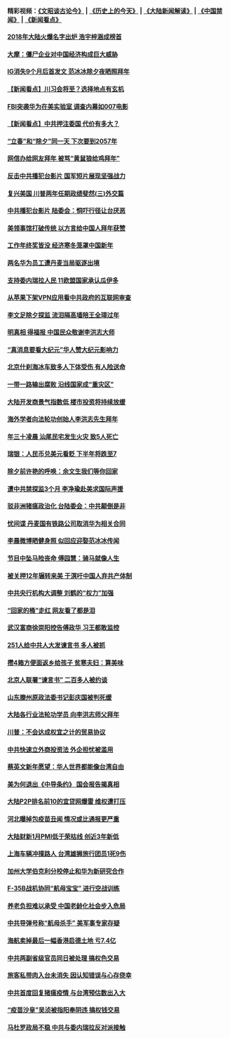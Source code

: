 #### 精彩视频：[《文昭谈古论今》](http://45.32.25.56/wenzhao) | [《历史上的今天》](http://45.32.25.56/today-in-history) | [《大陆新闻解读》](http://45.32.25.56/ntdtv-comedy) | [《中国禁闻》](http://45.32.25.56/ntdtv-news) | [《新闻看点》](http://45.32.25.56/news-insight) 

 #### [2018年大陆火爆名字出炉 浩宇梓涵成榜首](../pages/nsc413/n11024355.md?t=02050031) 

#### [大摩：僵尸企业对中国经济构成巨大威胁](../pages/nsc413/n11024203.md?t=02050031) 

#### [IG消失9个月后首发文 范冰冰除夕夜晒照拜年](../pages/nsc413/n11024102.md?t=02050031) 

#### [【新闻看点】川习会将至？选择地点有玄机](../pages/nsc413/n11024283.md?t=02050031) 

#### [FBI突袭华为在美实验室 调查内幕如007电影](../pages/nsc413/n11024318.md?t=02050031) 

#### [【新闻看点】中共押注委国 代价有多大？](../pages/nsc413/n11024040.md?t=02050031) 

#### [“立春”和“除夕”同一天 下次要到2057年](../pages/nsc413/n11024160.md?t=02050031) 

#### [网信办给网友拜年 被骂“黄鼠狼给鸡拜年”](../pages/nsc413/n11024215.md?t=02050031) 

#### [反击中共播犯台影片 国军短片展现坚强战力](../pages/nsc413/n11024212.md?t=02050031) 

#### [复兴美国 川普两年任期政绩斐然(三)外交篇](../pages/nsc413/n11019595.md?t=02050031) 

#### [中共播犯台影片 陆委会：恫吓行径让台厌恶](../pages/nsc413/n11023766.md?t=02050031) 

#### [美领事馆打破传统 以方言给中国人拜年获赞](../pages/nsc413/n11024168.md?t=02050031) 

#### [工作年终奖皆没 经济寒冬笼罩中国新年](../pages/nsc413/n11023953.md?t=02050031) 

#### [两名华为员工遭丹麦当局驱逐出境](../pages/nsc413/n11024140.md?t=02050031) 

#### [支持委内瑞拉人民 11欧盟国家承认瓜伊多](../pages/nsc413/n11023955.md?t=02050031) 

#### [从苹果下架VPN应用看中共政府的互联网审查](../pages/nsc413/n11023852.md?t=02050031) 

#### [李文足除夕探监 流泪隔高墙陪王全璋过年](../pages/nsc413/n11023920.md?t=02050031) 

#### [明真相 得福报 中国民众敬谢李洪志大师](../pages/nsc413/n11021869.md?t=02050031) 


#### [“真消息要看大纪元”华人赞大纪元影响力](../pages/nsc413/n11019162.md?t=02050031) 

#### [北京什刹海冰车致多人下体受伤 有人险送命](../pages/nsc413/n11022990.md?t=02050031) 

#### [一带一路输出腐败 沿线国家成“重灾区”](../pages/nsc413/n11022771.md?t=02050031) 

#### [大陆开发商景气指数低 楼市投资将持续放缓](../pages/nsc413/n11022955.md?t=02050031) 

#### [海外学者向法轮功创始人李洪志先生拜年](../pages/nsc413/n11022780.md?t=02050031) 

#### [年三十凌晨 汕尾民宅发生火灾 致5人死亡](../pages/nsc413/n11023221.md?t=02050031) 

#### [瑞银：人民币兑美元看贬 下半年将跌至7](../pages/nsc413/n11022681.md?t=02050031) 

#### [除夕前许艳的呼唤：余文生我们等你回家](../pages/nsc413/n11022621.md?t=02050031) 

#### [遭中共禁探监3个月 李净瑜赴美求国际声援](../pages/nsc413/n11022861.md?t=02050031) 

#### [驳非洲猪瘟政治化 台陆委会：中共颠倒是非](../pages/nsc413/n11022799.md?t=02050031) 

#### [忧间谍 丹麦国有铁路公司取消华为相关合同](../pages/nsc413/n11022491.md?t=02050031) 

#### [李晨微博晒健身照 似回应迎娶范冰冰传闻](../pages/nsc413/n11022244.md?t=02050031) 

#### [节目中坠马险丧命 傅园慧：骑马就像人生](../pages/nsc413/n11022444.md?t=02050031) 

#### [被关押12年辗转来美 于溟吁中国人弃共产体制](../pages/nsc413/n11022602.md?t=02050031) 

#### [中共央行机构大调整 刘鹤的“权力”加强](../pages/nsc413/n11022568.md?t=02050031) 

#### [“回家的桶”走红 网友看了都是泪](../pages/nsc413/n11022529.md?t=02050031) 

#### [武汉富商徐崇阳控告傅政华 习王都敢监控](../pages/nsc413/n11022212.md?t=02050031) 

#### [251人给中共人大发谏言书 多人被抓](../pages/nsc413/n11022113.md?t=02050031) 

#### [攒4箱方便面返乡给孩子 贫寒夫妇：算美味](../pages/nsc413/n11022521.md?t=02050031) 

#### [北京人联署“谏言书” 二百多人被约谈](../pages/nsc413/n11022436.md?t=02050031) 

#### [山东滕州原政法委书记彭庆国被判死缓](../pages/nsc413/n11022492.md?t=02050031) 

#### [大陆各行业法轮功学员 向李洪志师父拜年](../pages/nsc413/n11017796.md?t=02050031) 

#### [川普：不会达成权宜之计的贸易协议](../pages/nsc413/n11022486.md?t=02050031) 

#### [中共快速立外商投资法  外企担忧被滥用](../pages/nsc413/n11022177.md?t=02050031) 

#### [蔡英文新年愿望：华人世界都能像台湾自由](../pages/nsc413/n11022209.md?t=02050031) 

#### [美为何退出《中导条约》 国会报告揭真相](../pages/nsc413/n11022256.md?t=02050031) 

#### [大陆P2P排名前10的宜贷网爆雷 维权遭打压](../pages/nsc413/n11019207.md?t=02050031) 

#### [河北曝掉包疫苗丑闻 情况或比通报更严重](../pages/nsc413/n11021237.md?t=02050031) 


#### [大陆财新1月PMI低于荣枯线 创近3年新低](../pages/nsc413/n11021470.md?t=02050031) 

#### [上海车辆冲撞路人 台湾雄狮旅行团员1死9伤](../pages/nsc413/n11021754.md?t=02050031) 

#### [加州大学伯克利分校停止和华为新研究合作](../pages/nsc413/n11021086.md?t=02050031) 

#### [F-35B战机协同“航母宝宝” 进行空战训练](../pages/nsc413/n11020866.md?t=02050031) 

#### [养老负担难以承受 中国老龄化社会步入危局](../pages/nsc413/n11021290.md?t=02050031) 

#### [中共导弹号称“航母杀手” 美军事专家存疑](../pages/nsc413/n11021488.md?t=02050031) 

#### [海航卖掉最后一幅香港启德土地 亏7.4亿](../pages/nsc413/n11021084.md?t=02050031) 

#### [中共两副省级官员同日被处理 搞权色交易](../pages/nsc413/n11021019.md?t=02050031) 

#### [旅客私带肉入台未消失 因认知错误与心存侥幸](../pages/nsc413/n11021054.md?t=02050031) 

#### [中共首度回复猪瘟疫情 与台湾预估数出入大](../pages/nsc413/n11021023.md?t=02050031) 

#### [“疫苗沙皇”吴浈被指阳奉阴违 搞权钱交易](../pages/nsc413/n11019815.md?t=02050031) 

#### [马杜罗政局不稳 中共与委内瑞拉反对派接触](../pages/nsc413/n11020719.md?t=02050031) 

